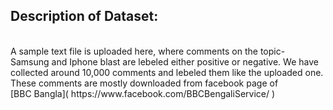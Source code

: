 ## Description of Dataset:
<br />
A sample text file is uploaded here, where comments on the topic- Samsung and Iphone blast are lebeled either positive or negative.
We have collected around 10,000 comments and lebeled them like the uploaded one. These comments are mostly downloaded from facebook page of <br />
[BBC Bangla]( https://www.facebook.com/BBCBengaliService/ )
